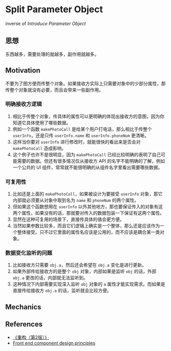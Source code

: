 # Split Parameter Object

inverse of *Introduce Parameter Object*


## 思想
东西越多，需要处理的就越多，副作用就越多。


## Motivation
不要为了图方便而传整个对象。如果接收方实际上只需要对象中的少部分属性，那传整个对象就没有必要，而且会带来一些副作用。

### 明确接收方逻辑
1. 相比于传整个对象，传具体的属性可以更明确的体现出接收方的意图，因为你知道它具体使用了哪些数据。
2. 例如一个函数 `makePhotoCall` 是给某个用户打电话，那么相比于传整个 `userInfo`，还是只传 `userInfo.name` 和 `userInfo.phoneNum` 更清晰。
3. 这样当你要对 `userInfo` 进行修改时，就能很快的看出来是否会对 `makePhotoCall` 造成影响。
4. 这个例子也许不是很明显，因为 `makePhotoCall` 已经比较明确的表明了自己可能需要的数据。但还有很多情况仅从接收方 API 的名字不能明确的了解，例如一个公共的 UI 组件，常常就不能很明确的从组件名字里看出需要哪些数据。

### 可复用性
1. 比如还是上面的 `makePhotoCall`，如果被设计为要接受 `userInfo` 对象，那它内部就必须要从对象中取到名为 `name` 和 `phoneNum` 的两个属性。
2. 但如果这个函数想用在 `userInfo` 以外其他地方，那也要保证传入的对象有这两个属性，如果没有的话，那就要对传入的数据包装一下保证有这两个属性。
3. 显然在这种可复用的场景下，直接传具体的值会更方便。
4. 当然如果参数比较多，而且它们逻辑上确实是一个整体，那么还是应该作为一个整体接受。只不过它里面的属性名应该是公用的，而不应该是耦合某一类对象。

### 数据变化监听的问题
1. 比如接收方只需要 `obj.a`，然后还会希望在 `obj.a` 变化是进行更新。
2. 如果外部传给接收方的是整个 `obj` 对象，内部如果是监听 `obj` 的话，外部 `obj.a` 更改的话，内部就无法监听到。
3. 这种情况下内部需要实现深入监听 `obj` 对象的 `a` 属性才能实现需求。而如果是直接传给接收方 `obj.a` 的话，监听就会比较方便。


## Mechanics


## References
* [《重构（第2版）》](https://book.douban.com/subject/33400354/)
* [Front end component design principles](https://engineering.carsguide.com.au/front-end-component-design-principles-55c5963998c9)
